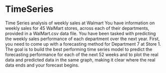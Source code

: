 # TimeSeries
Time Series analysis of weekly sales at Walmart
You have information on weekly sales for 45 WalMart stores, across each of their departments, provided in a WalMart.csv data file. You have been tasked with predicting the weekly sales performance of each department over the next year.  First, you need to come up with a forecasting method for Department 7 at Store 1. The goal is to build the best performing time series model to predict the forecasting performance for each of the next 52 weeks and to plot the real data and predicted data in the same graph, making it clear where the real data ends and your forecast begins.
